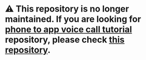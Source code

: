 # ⚠️ This repository is no longer maintained. If you are looking for [phone to app voice call tutorial](https://developer.nexmo.com/client-sdk/tutorials/phone-to-app/introduction/java) repository, please check [this repository](https://github.com/nexmo-community/client-sdk-tutorials).

